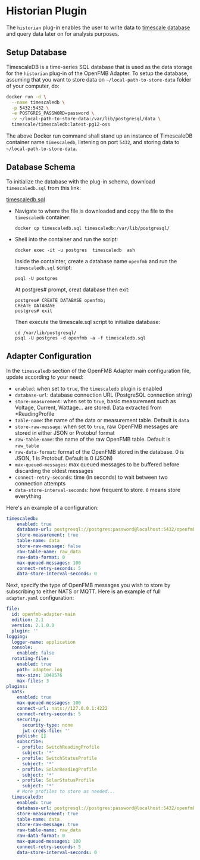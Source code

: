 # Historian Plugin

The `historian` plug-in enables the user to write data to [timescale database](https://www.timescale.com/) and query data later on for analysis purposes.

## Setup Database

TimescaleDB is a time-series SQL database that is used as the data storage for the `historian` plug-in of the OpenFMB Adapter.  To setup the database, assuming that you want to store data on `~/local-path-to-store-data` folder of your computer, do:

```bash
docker run -d \
  --name timescaledb \
  -p 5432:5432 \
  -e POSTGRES_PASSWORD=password \
  -v ~/local-path-to-store-data:/var/lib/postgresql/data \
  timescale/timescaledb:latest-pg12-oss
```

The above Docker run command shall stand up an instance of TimescaleDB container name `timescaledb`, listening on port `5432`, and storing data to `~/local-path-to-store-data`.  

## Database Schema
To initialize the database with the plug-in schema, download `timescaledb.sql` from this link:

[timescaledb.sql](/timescaledb.sql)

- Navigate to where the file is downloaded and copy the file to the `timescaledb` container:
  ```
  docker cp timescaledb.sql timescaledb:/var/lib/postgresql/
  ```

- Shell into the container and run the script:
  ```
  docker exec -it -u postgres  timescaledb  ash
  ```
  
  Inside the containter, create a database name `openfmb` and run the `timescaledb.sql` script:
  ```
  psql -U postgres
  ```

  At postgres# prompt, creat database then exit:

  ```
  postgres# CREATE DATABASE openfmb;
  CREATE DATABASE
  postgres# exit
  ```
  Then execute the timescale.sql script to initialize database:

  ```
  cd /var/lib/postgresql/
  psql -U postgres -d openfmb -a -f timescaledb.sql
  ```

## Adapter Configuration

In the `timescaledb` section of the OpenFMB Adapter main configuration file, update according to your need:

- `enabled`: when set to `true`, the `timescaledb` plugin is enabled
- `database-url`: database connection URL (PostgreSQL connection string)
- `store-measurement`: when set to `true`, basic measurement such as Voltage, Current, Wattage... are stored.  Data extracted from *ReadingProfile
- `table-name`: the name of the data or measurement table.  Default is `data`
- `store-raw-message`: when set to `true`, raw OpenFMB messages are stored in either JSON or Protobuf format
- `raw-table-name`: the name of the raw OpenFMB  table.  Default is `raw_table`
- `raw-data-format`: format of the OpenFMB stored in the database. 0 is JSON, 1 is Protobuf.  Default is 0 (JSON)
- `max-queued-messages`: max queued messages to be buffered before discarding the oldest messages
- `connect-retry-seconds`: time (in seconds) to wait between two connection attempts
- `data-store-interval-seconds`: how frequent to store.  `0` means store everything

Here's an example of a configuration:

```yaml
timescaledb:
    enabled: true
    database-url: postgresql://postgres:password@localhost:5432/openfmb
    store-measurement: true
    table-name: data
    store-raw-message: false
    raw-table-name: raw_data
    raw-data-format: 0
    max-queued-messages: 100
    connect-retry-seconds: 5
    data-store-interval-seconds: 0
```

Next, specify the type of OpenFMB messages you wish to store by subscribing to either NATS or MQTT.  Here is an example of full `adapter.yaml` configuration:

```yaml
file:
  id: openfmb-adapter-main
  edition: 2.1
  version: 2.1.0.0
  plugin: ''
logging:
  logger-name: application
  console:
    enabled: false
  rotating-file:
    enabled: true
    path: adapter.log
    max-size: 1048576
    max-files: 3
plugins:
  nats:
    enabled: true
    max-queued-messages: 100
    connect-url: nats://127.0.0.1:4222
    connect-retry-seconds: 5
    security:
      security-type: none
      jwt-creds-file: ''
    publish: []
    subscribe:
    - profile: SwitchReadingProfile
      subject: '*'
    - profile: SwitchStatusProfile
      subject: '*'
    - profile: SolarReadingProfile
      subject: '*'
    - profile: SolarStatusProfile
      subject: '*'
    # More profiles to store as needed...  
  timescaledb:
    enabled: true
    database-url: postgresql://postgres:password@localhost:5432/openfmb
    store-measurement: true
    table-name: data
    store-raw-message: true
    raw-table-name: raw_data
    raw-data-format: 0
    max-queued-messages: 100
    connect-retry-seconds: 5
    data-store-interval-seconds: 0
```
 
